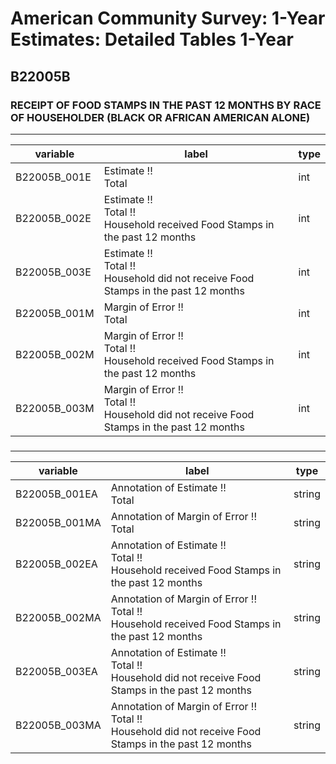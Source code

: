 # American Community Survey: 1-Year Estimates: Detailed Tables 1-Year

## B22005B

### RECEIPT OF FOOD STAMPS IN THE PAST 12 MONTHS BY RACE OF HOUSEHOLDER (BLACK OR AFRICAN AMERICAN ALONE)

___

| variable | label | type |
| ----- | ----- | ----- |
| B22005B_001E | Estimate !!<br>Total | int |
| B22005B_002E | Estimate !!<br>Total !!<br>Household received Food Stamps in the past 12 months | int |
| B22005B_003E | Estimate !!<br>Total !!<br>Household did not receive Food Stamps in the past 12 months | int |
| B22005B_001M | Margin of Error !!<br>Total | int |
| B22005B_002M | Margin of Error !!<br>Total !!<br>Household received Food Stamps in the past 12 months | int |
| B22005B_003M | Margin of Error !!<br>Total !!<br>Household did not receive Food Stamps in the past 12 months | int |
### 

___

| variable | label | type |
| ----- | ----- | ----- |
| B22005B_001EA | Annotation of Estimate !!<br>Total | string |
| B22005B_001MA | Annotation of Margin of Error !!<br>Total | string |
| B22005B_002EA | Annotation of Estimate !!<br>Total !!<br>Household received Food Stamps in the past 12 months | string |
| B22005B_002MA | Annotation of Margin of Error !!<br>Total !!<br>Household received Food Stamps in the past 12 months | string |
| B22005B_003EA | Annotation of Estimate !!<br>Total !!<br>Household did not receive Food Stamps in the past 12 months | string |
| B22005B_003MA | Annotation of Margin of Error !!<br>Total !!<br>Household did not receive Food Stamps in the past 12 months | string |

